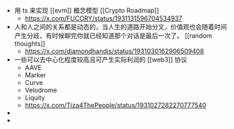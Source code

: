 - 用 ts 来实现 [[evm]] 概念模型 [[Crypto Roadmap]]
	- https://x.com/FUCORY/status/1931131596704534937
- 人和人之间的关系都是动态的，当人生的道路开始分叉，价值观也会随着时间产生分歧，有时候聊完你就已经知道那个对话是最后一次了。 [[random thoughts]]
	- https://x.com/diamondhandjs/status/1931030162906509408
- 一些可以去中心化程度较高且可产生实际利润的 [[web3]] 协议
	- AAVE
	- Marker
	- Curve
	- Velodrome
	- Liquity
	- https://x.com/Tiza4ThePeople/status/1931027282270777540
-
-